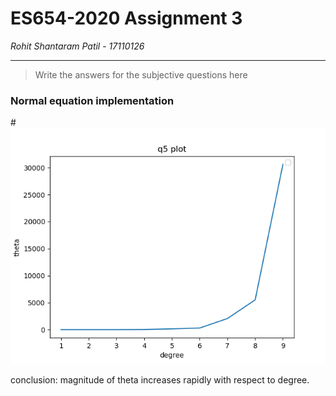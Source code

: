 # ES654-2020 Assignment 3

*Rohit Shantaram Patil* - *17110126*

------

> Write the answers for the subjective questions here

### Normal equation implementation 
#![](q5_plot.png)


conclusion: magnitude of theta increases rapidly with respect to degree.
